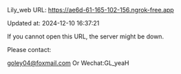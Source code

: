 Lily_web URL: https://ae6d-61-165-102-156.ngrok-free.app

Updated at: 2024-12-10 16:37:21

If you cannot open this URL, the server might be down.

Please contact: 

goley04@foxmail.com Or Wechat:GL_yeaH